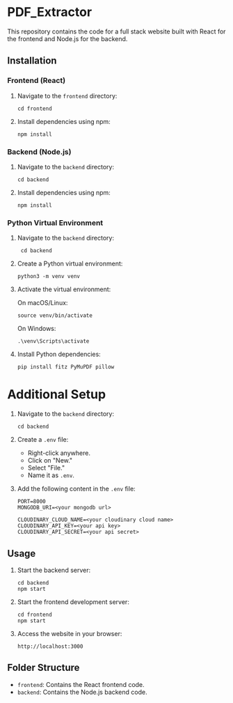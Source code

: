 # PDF_Extractor

This repository contains the code for a full stack website built with React for the frontend and Node.js for the backend.

## Installation

### Frontend (React)

1. Navigate to the `frontend` directory:

    ```
    cd frontend
    ```

2. Install dependencies using npm:

    ```
    npm install
    ```

### Backend (Node.js)

1. Navigate to the `backend` directory:

    ```
    cd backend
    ```

2. Install dependencies using npm:

    ```
    npm install
    ```

### Python Virtual Environment

1. Navigate to the `backend` directory:

    ```
     cd backend
    ```

2. Create a Python virtual environment:

    ```
    python3 -m venv venv
    ```

3. Activate the virtual environment:

    On macOS/Linux:

    ```
    source venv/bin/activate
    ```

    On Windows:

    ```
    .\venv\Scripts\activate
    ```

4. Install Python dependencies:

    ```
    pip install fitz PyMuPDF pillow
    ```
    
# Additional Setup

1. Navigate to the `backend` directory:

    ```
    cd backend
    ```

2. Create a `.env` file:

    - Right-click anywhere.
    - Click on "New."
    - Select "File."
    - Name it as `.env`.

3. Add the following content in the `.env` file:

    ```
    PORT=8000
    MONGODB_URI=<your mongodb url>

    CLOUDINARY_CLOUD_NAME=<your cloudinary cloud name>
    CLOUDINARY_API_KEY=<your api key>
    CLOUDINARY_API_SECRET=<your api secret>
    ```


## Usage

1. Start the backend server:

    ```
    cd backend
    npm start
    ```

2. Start the frontend development server:

    ```
    cd frontend
    npm start
    ```

3. Access the website in your browser:

    ```
    http://localhost:3000
    ```

## Folder Structure

- `frontend`: Contains the React frontend code.
- `backend`: Contains the Node.js backend code.
